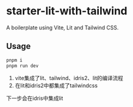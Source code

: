# starter-lit-with-tailwind

A boilerplate using Vite, Lit and Tailwind CSS.
## Usage
```bash
pnpm i 
pnpm run dev
```

1. vite集成了lit、tailwind、idris2、lit的编译流程
2. 在lit和idris2中都集成了tailwindcss
  

下一步会在idris中集成lit